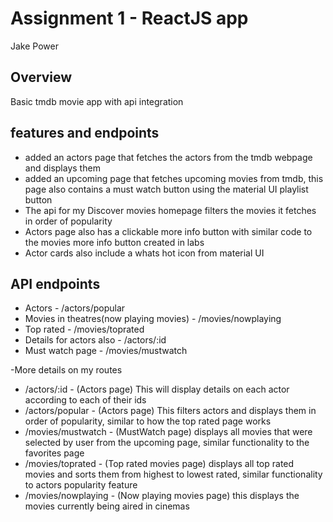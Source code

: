 # Assignment 1 - ReactJS app

Jake Power

## Overview

Basic tmdb movie app with api integration

## features and endpoints

+ added an actors page that fetches the actors from the tmdb webpage and displays them 
+ added an upcoming page that fetches upcoming movies from tmdb, this page also contains a must watch button using the material UI playlist button
+ The api for my Discover movies homepage filters the movies it fetches in order of popularity
+ Actors page also has a clickable more info button with similar code to the movies more info button created in labs
+ Actor cards also include a whats hot icon from material UI

## API endpoints
+ Actors - /actors/popular
+ Movies in theatres(now playing movies) - /movies/nowplaying
+ Top rated - /movies/toprated
+ Details for actors also - /actors/:id
+ Must watch page - /movies/mustwatch

-More details on my routes

+ /actors/:id - (Actors page) This will display details on each actor according to each of their ids
+ /actors/popular - (Actors page) This filters actors and displays them in order of popularity, similar to how the top rated page works
+ /movies/mustwatch - (MustWatch page) displays all movies that were selected by user from the upcoming page, similar functionality to the favorites page
+ /movies/toprated - (Top rated movies page) displays all top rated movies and sorts them from highest to lowest rated, similar functionality to actors popularity feature
+ /movies/nowplaying - (Now playing movies page) this displays the movies currently being aired in cinemas
